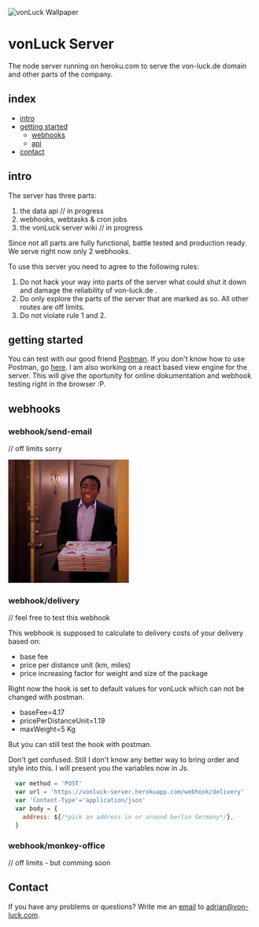 ![vonLuck Wallpaper](./media/server.jpg)
# vonLuck Server
The node server running on heroku.com to serve the von-luck.de domain and other parts of the company.

## index
- [intro](#intro)
- [getting started](#getting_started)
  - [webhooks]()
  - [api]()
- [contact](#contact)

## intro

The server has three parts:
1. the data api // in progress
2. webhooks, webtasks & cron jobs
3. the vonLuck server wiki // in progress

Since not all parts are fully functional, battle tested and production ready. We serve right now only 2 webhooks.

To use this server you need to agree to the following rules:
1. Do not hack your way into parts of the server what could shut it down and damage the reliability of von-luck.de .
2. Do only explore the parts of the server that are marked as so. All other routes are off limits.
3. Do not violate rule 1 and 2.

## getting started

You can test with our good friend [Postman](https://www.getpostman.com/downloads/).
If you don't know how to use Postman, go [here](https://learning.getpostman.com/).
I am also working on a react based view engine for the server. This will give the oportunity for online dokumentation and webhook testing right in the browser :P.

## webhooks

### webhook/send-email
// off limits sorry

![delivering pizza gif](./media/delivery.gif)
### webhook/delivery
// feel free to test this webhook

This webhook is supposed to calculate to delivery costs of your delivery based on:
- base fee
- price per distance unit (km, miles)
- price increasing factor for weight and size of the package

Right now the hook is set to default values for vonLuck which can not be changed with postman.

- baseFee=4.17
- pricePerDistanceUnit=1.19
- maxWeight=5 Kg

But you can still test the hook with postman.

Don't get confused. Still I don't know any better way to bring order and style into this. I will present you the variables now in Js.

```Javascript
  var method = 'POST'
  var url = 'https://vonluck-server.herokuapp.com/webhook/delivery'
  var 'Content-Type'='application/json'
  var body = {
    address: ${/*pick an address in or around berlin Germany*/},
  }
```

### webhook/monkey-office
// off limits - but comming soon

## Contact
If you have any problems or questions?
Write me an [email](mailto:adrian@von-luck.com) to adrian@von-luck.com.
